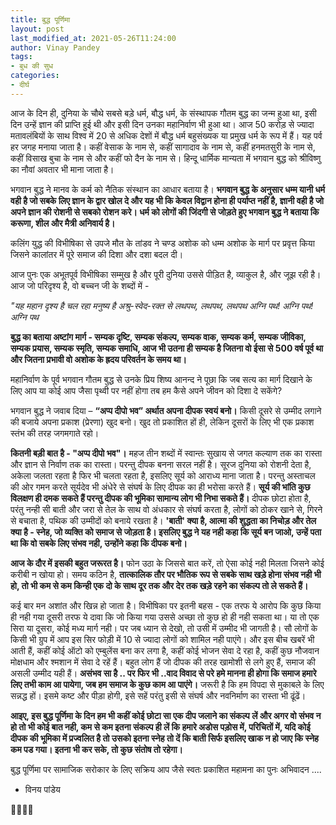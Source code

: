```yaml
---
title: बुद्ध पूर्णिमा
layout: post
last_modified_at: 2021-05-26T11:24:00
author: Vinay Pandey
tags:
- बुध की सुध
categories:
- दीर्घ
---
```

आज के दिन ही, दुनिया के चौथे सबसे बड़े धर्म, बौद्ध धर्म, के संस्थापक गौतम बुद्ध का जन्म हुआ था, इसी दिन उन्हें ज्ञान की प्राप्ति हुई थी और इसी दिन उनका महानिर्वाण भी हुआ था। आज 50 करोड़ से ज्यादा मतावलंबियों के साथ विश्व में 20 से अधिक देशों में बौद्ध धर्म बहुसंख्यक या प्रमुख धर्म के रूप में हैं। यह पर्व हर जगह मनाया जाता है। कहीं वेसाक के नाम से, कहीं सागादाव के नाम से, कहीं हनमतसुरी के नाम से, कहीं विसाख बुचा के नाम से और कहीं फो दैन के नाम से। हिन्दू धार्मिक मान्यता में भगवान बुद्ध को श्रीविष्णु का नौवां अवतार भी माना जाता है।  

भगवान बुद्ध ने मानव के कर्म को नैतिक संस्थान का आधार बताया है। **भगवान बुद्ध के अनुसार धम्म यानी धर्म वही है जो सबके लिए ज्ञान के द्वार खोल दे और यह भी कि केवल विद्वान होना ही पर्याप्त नहीं है, ज्ञानी वही है जो अपने ज्ञान की रोशनी से सबको रोशन करे। धर्म को लोगों की जिंदगी से जोड़ते हुए भगवान बुद्ध ने बताया कि करूणा, शील और मैत्री अनिवार्य है।**

कलिंग युद्ध की विभीषिका से उपजे मौत के तांडव ने चण्ड अशोक को धम्म अशोक के मार्ग पर प्रवृत्त किया जिसने कालांतर में पूरे समाज की दिशा और दशा बदल दी। 

आज पुनः एक अभूतपूर्व विभीषिका सम्मुख है और पूरी दुनिया उससे पीड़ित है, व्याकुल है, और जूझ रही है। आज जो परिदृश्य है, वो बच्चन जी के शब्दों में - 

*"यह महान दृश्य है*
*चल रहा मनुष्य है*
*अश्रु-स्वेद-रक्त से*
*लथपथ, लथपथ, लथपथ*
*अग्नि पथ! अग्नि पथ! अग्नि पथ*

**बुद्ध का बताया अष्टांग मार्ग - सम्यक दृष्टि, सम्यक संकल्प, सम्यक वाक, सम्यक कर्म, सम्यक जीविका, सम्यक प्रयास, सम्यक स्मृति, सम्यक समाधि, आज भी उतना ही सम्यक है जितना वो ईसा से 500 वर्ष पूर्व था और जितना प्रभावी वो अशोक के ह्रदय परिवर्तन के समय था।** 

महानिर्वाण के पूर्व भगवान गौतम बुद्ध से उनके प्रिय शिष्य आनन्द ने पूछा कि जब सत्य का मार्ग दिखाने के लिए आप या कोई आप जैसा पृथ्वी पर नहीं होगा तब हम कैसे अपने जीवन को दिशा दे सकेंगे?

भगवान बुद्ध ने जवाब दिया – **“अप्प दीपो भव” अर्थात अपना दीपक स्वयं बनो।** किसी दूसरे से उम्मीद लगाने की बजाये अपना प्रकाश (प्रेरणा) खुद बनो। खुद तो प्रकाशित हों ही, लेकिन दूसरों के लिए भी एक प्रकाश स्तंभ की तरह जगमगाते रहो।

**कितनी बड़ी बात है - "अप्प दीपो भव"।** महज तीन शब्दों में स्वान्तः सुखाय से जगत कल्याण तक का रास्ता और ज्ञान से निर्वाण तक का रास्ता। परन्तु दीपक बनना सरल नहीं है। सूरज दुनिया को रोशनी देता है, अकेला जलता रहता है फिर भी चलता रहता है, इसलिए सूर्य को आराध्य माना जाता है। परन्तु अस्ताचल की ओर गमन करते सूर्यदेव भी अंधेरे से संघर्ष के लिए  दीपक का ही भरोसा करते हैं। **सूर्य की भांति कुछ विलक्षण ही दमक सकते हैं परन्तु दीपक की भूमिका सामान्य लोग भी निभा सकते हैं।** दीपक छोटा होता है, परंतु नन्ही सी बाती और जरा से तेल के साथ वो अंधकार से संघर्ष करता है, लोगों को ठोकर खाने से, गिरने से बचाता है, पथिक की उम्मीदों को बनाये रखता है।  **'बाती' क्या है, आत्मा की शुद्धता का निचोड़ और तेल क्या है - स्नेह, जो व्यक्ति को समाज से जोड़ता है। इसलिए बुद्ध ने यह नही कहा कि सूर्य बन जाओ, उन्हें पता था कि वो सबके लिए संभव नही, उन्होंने कहा कि दीपक बनो।**

**आज के दौर में इसकी बहुत जरूरत है।** फोन उठा के जिससे बात करें, तो ऐसा कोई नही मिलता जिसने कोई करीबी न खोया हो। समय कठिन है, **तात्कालिक तौर पर भौतिक रूप से सबके साथ खड़े होना संभव नही भी हो, तो भी कम से कम किन्ही एक दो के साथ दूर तक और देर तक खड़े रहने का संकल्प तो ले सकते हैं।**

कई बार मन अशांत और खिन्न हो जाता है। विभीषिका पर इतनी बहस -  एक तरफ ये आरोप कि कुछ किया ही नही गया दूसरी तरफ ये दावा कि जो किया गया उससे अच्छा तो कुछ हो ही नही सकता था। या तो एक सिरा या दूसरा, कोई मध्य मार्ग नही। पर जब ध्यान से देखो, तो उसी में उम्मीद भी जागती है। सौ लोगों के किसी भी ग्रुप में आप इस सिर फोड़ी में 10 से ज्यादा लोगों को शामिल नही पाएंगे। और इस बीच खबरें भी आती हैं, कहीं कोई ऑटो को एम्बुलेंस बना कर लगा है, कहीं कोई भोजन सेवा दे रहा है, कहीं कुछ नौजवान मोक्षधाम और श्मशान में सेवा दे रहें हैं। बहुत लोग हैं जो दीपक की तरह खामोशी से लगे हुए हैं, समाज की असली उम्मीद यही हैं।  **असंभव सा है .. पर फिर भी ..वाद विवाद से परे हमे मानना ही होगा कि समाज हमारे लिए तभी काम आ पायेगा, जब हम समाज के कुछ काम आ पाएंगे।** जरूरी है कि हम विपदा से मुकाबले के लिए सन्नद्ध हों। इसमे कष्ट और पीड़ा होगी, इसे सहें परंतु इसी से संघर्ष और नवनिर्माण का रास्ता भी ढूंढें। 

**आइए, इस बुद्ध पूर्णिमा के दिन हम भी कहीं कोई छोटा सा एक दीप जलाने का संकल्प लें और अगर वो संभव न हो तो भी कोई बात नही, कम से कम इतना संकल्प ही लें कि हमारे अडोस पड़ोस में, परिचितों में, यदि कोई दीपक की भूमिका में प्रज्वलित है तो उसको इतना स्नेह तो दें कि बाती सिर्फ इसलिए खाक न हो जाए कि स्नेह कम पड गया।  इतना भी कर सके, तो कुछ संतोष तो रहेगा।**

बुद्ध पूर्णिमा पर  सामाजिक सरोकार के लिए सक्रिय आप जैसे स्वतः प्रकाशित महामना का पुनः अभिवादन ....

- विनय पांडेय

🙏🌷🌷🙏


